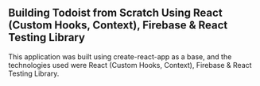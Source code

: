 ## Building Todoist from Scratch Using React (Custom Hooks, Context), Firebase & React Testing Library

This application was built using create-react-app as a base, and the technologies used were React (Custom Hooks, Context), Firebase & React Testing Library.

